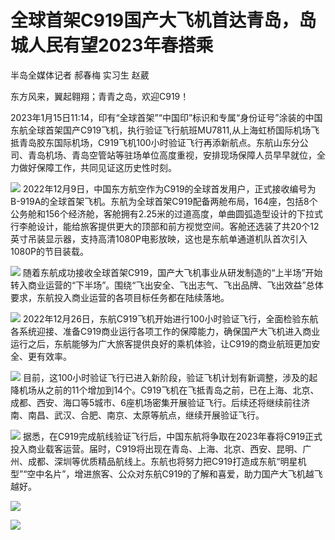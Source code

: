 # 全球首架C919国产大飞机首达青岛，岛城人民有望2023年春搭乘

半岛全媒体记者 郝春梅 实习生 赵葳

东方风来，翼起翱翔；青青之岛，欢迎C919！

2023年1月15日11:14，印有“全球首架”“中国印”标识和专属“身份证号”涂装的中国东航全球首架国产C919飞机，执行验证飞行航班MU7811,从上海虹桥国际机场飞抵青岛胶东国际机场，C919飞机100小时验证飞行再添新航点。东航山东分公司、青岛机场、青岛空管站等驻场单位高度重视，安排现场保障人员早早就位，全力做好保障工作，共同见证这历史性时刻。

![](https://inews.gtimg.com/news_bt/OrVgTuJWXTP6bdaXJ8qBtl0CRt60bQL61N0q67Gvuy3v8AA/1000)
2022年12月9日，中国东方航空作为C919的全球首发用户，正式接收编号为B-919A的全球首架飞机。东航为全球首架C919配备两舱布局，164座，包括8个公务舱和156个经济舱，客舱拥有2.25米的过道高度，单曲圆弧造型设计的下拉式行李舱设计，能给旅客提供更大的顶部和前方视觉空间。客舱还选装了共20个12英寸吊装显示器，支持高清1080P电影放映，这也是东航单通道机队首次引入1080P的节目装载。

![](https://inews.gtimg.com/news_bt/OgvK3FEqQgVur6zloJ1dZhNyytKGeTQeDrMfQ9_hxVknsAA/1000)
随着东航成功接收全球首架C919，国产大飞机事业从研发制造的“上半场”开始转入商业运营的“下半场”。围绕“飞出安全、飞出志气、飞出品牌、飞出效益”总体要求，东航投入商业运营的各项目标任务都在陆续落地。

![](https://inews.gtimg.com/news_bt/O5P0NztsWaXBLjalyaIMSfEKRDTUVveI-1gVXpyjmyD4oAA/1000)
2022年12月26日，东航C919飞机开始进行100小时验证飞行，全面检验东航各系统迎接、准备C919商业运行各项工作的保障能力，确保国产大飞机进入商业运行之后，东航能够为广大旅客提供良好的乘机体验，让C919的商业航班更加安全、更有效率。

![](https://inews.gtimg.com/news_bt/OSAVn-nkLYADv1hTVJvB_NPZ7ATQ5YIhoVXP9IoDjyaOMAA/1000)
目前，这100小时验证飞行已进入新阶段，验证飞机计划有新调整，涉及的起降机场从之前的11个增加到14个。C919飞机在飞抵青岛之前，已在上海、北京、成都、西安、海口等5城市、6座机场密集开展验证飞行。后续还将继续前往济南、南昌、武汉、合肥、南京、太原等航点，继续开展验证飞行。

![](https://inews.gtimg.com/news_bt/O2g-Zzg7Anhk82C-FeyJxJeP8_E_4LqbanG5_6MTb61H0AA/1000)
据悉，在C919完成航线验证飞行后，中国东航将争取在2023年春将C919正式投入商业载客运营。届时，C919将出现在青岛、上海、北京、西安、昆明、广州、成都、深圳等优质精品航线上。东航也将努力把C919打造成东航“明星机型”“空中名片”，增进旅客、公众对东航C919的了解和喜爱，助力国产大飞机越飞越好。

![](https://inews.gtimg.com/news_bt/OmdVyA71A8Xw64UAkuU42Zv1V48u4F4x3qTPYUsuXHtxYAA/1000)

![](https://inews.gtimg.com/news_bt/OUaaAdKAX-0lPTe5FGaQXUwVlTDDmyWfNG7sNFlJX2wE0AA/1000)

